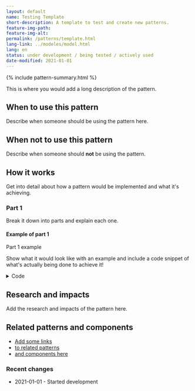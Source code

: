 ```yaml
---
layout: default
name: Testing Template
short-description: A template to test and create new patterns.
feature-img-path: 
feature-img-alt: 
permalink: /patterns/template.html
lang-link: ../modeles/model.html
lang: en
status: under development / being tested / actively used
date-modified: 2021-01-01
---
```


{% include pattern-summary.html %}

This is where you would add a long description of the pattern.

## When to use this pattern

Describe when someone should be using the pattern here.

## When not to use this pattern

Describe when someone should **not** be using the pattern.

## How it works

Get into detail about how a pattern would be implemented and what it's achieving.

### Part 1

Break it down into parts and explain each one.  

<section>
    <h4>Example of part 1</h4>
    <div class="panel panel-default pattern-demo">
        <div class="panel-body">
            <p class="h2 mrgn-tp-sm">Part 1 example</p>
            <p>Show what it would look like with an example and include a code snippet of what's actually being done to achieve it!</p>
        </div>
    </div>
    <details>
        <summary>Code</summary>
        <pre><code>&lt;h2>Part 1 example&lt;/h2>
&lt;p>Show what it would look like with an example and include a code snippet of what's actually being done to achieve it!&lt;/p></code></pre>
    </details>
</section>

## Research and impacts

Add the research and impacts of the pattern here.

## Related patterns and components

* [Add some links](#link)
* [to related patterns](#link)
* [and components here](#link)

### Recent changes

* 2021-01-01 - Started development
